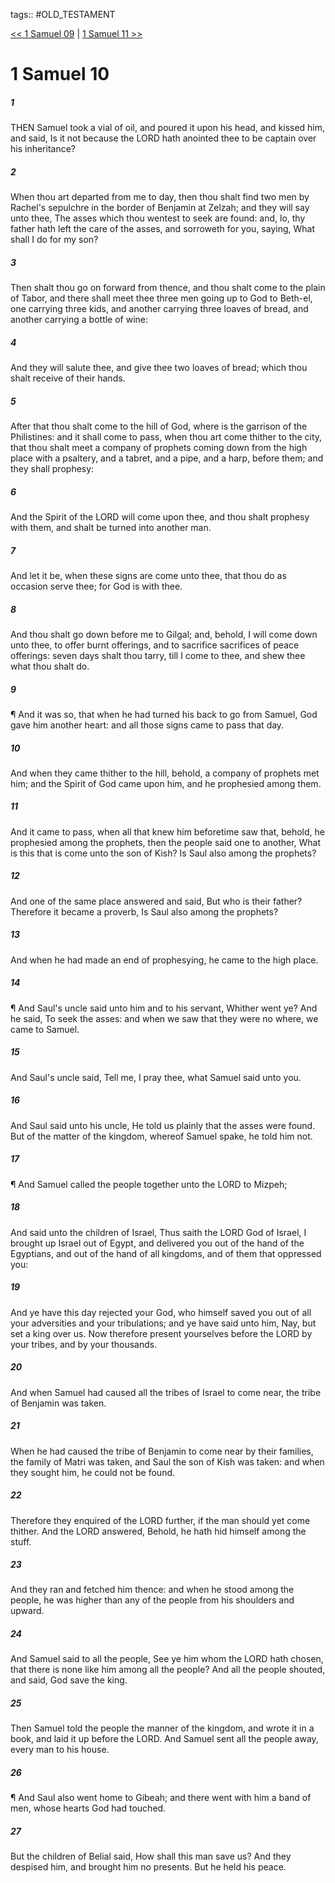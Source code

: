 tags:: #OLD_TESTAMENT

[<< 1 Samuel 09](OLD_TESTAMENT/09_1_Samuel/1_Samuel_09.md) | [1 Samuel 11 >>](OLD_TESTAMENT/09_1_Samuel/1_Samuel_11.md)

# 1 Samuel 10

##### 1

THEN Samuel took a vial of oil, and poured it upon his head, and kissed him, and said, Is it not because the LORD hath anointed thee to be captain over his inheritance?

##### 2

When thou art departed from me to day, then thou shalt find two men by Rachel's sepulchre in the border of Benjamin at Zelzah; and they will say unto thee, The asses which thou wentest to seek are found: and, lo, thy father hath left the care of the asses, and sorroweth for you, saying, What shall I do for my son?

##### 3

Then shalt thou go on forward from thence, and thou shalt come to the plain of Tabor, and there shall meet thee three men going up to God to Beth-el, one carrying three kids, and another carrying three loaves of bread, and another carrying a bottle of wine:

##### 4

And they will salute thee, and give thee two loaves of bread; which thou shalt receive of their hands.

##### 5

After that thou shalt come to the hill of God, where is the garrison of the Philistines: and it shall come to pass, when thou art come thither to the city, that thou shalt meet a company of prophets coming down from the high place with a psaltery, and a tabret, and a pipe, and a harp, before them; and they shall prophesy:

##### 6

And the Spirit of the LORD will come upon thee, and thou shalt prophesy with them, and shalt be turned into another man.

##### 7

And let it be, when these signs are come unto thee, that thou do as occasion serve thee; for God is with thee.

##### 8

And thou shalt go down before me to Gilgal; and, behold, I will come down unto thee, to offer burnt offerings, and to sacrifice sacrifices of peace offerings: seven days shalt thou tarry, till I come to thee, and shew thee what thou shalt do.

##### 9

¶ And it was so, that when he had turned his back to go from Samuel, God gave him another heart: and all those signs came to pass that day.

##### 10

And when they came thither to the hill, behold, a company of prophets met him; and the Spirit of God came upon him, and he prophesied among them.

##### 11

And it came to pass, when all that knew him beforetime saw that, behold, he prophesied among the prophets, then the people said one to another, What is this that is come unto the son of Kish? Is Saul also among the prophets?

##### 12

And one of the same place answered and said, But who is their father? Therefore it became a proverb, Is Saul also among the prophets?

##### 13

And when he had made an end of prophesying, he came to the high place.

##### 14

¶ And Saul's uncle said unto him and to his servant, Whither went ye? And he said, To seek the asses: and when we saw that they were no where, we came to Samuel.

##### 15

And Saul's uncle said, Tell me, I pray thee, what Samuel said unto you.

##### 16

And Saul said unto his uncle, He told us plainly that the asses were found. But of the matter of the kingdom, whereof Samuel spake, he told him not.

##### 17

¶ And Samuel called the people together unto the LORD to Mizpeh;

##### 18

And said unto the children of Israel, Thus saith the LORD God of Israel, I brought up Israel out of Egypt, and delivered you out of the hand of the Egyptians, and out of the hand of all kingdoms, and of them that oppressed you:

##### 19

And ye have this day rejected your God, who himself saved you out of all your adversities and your tribulations; and ye have said unto him, Nay, but set a king over us. Now therefore present yourselves before the LORD by your tribes, and by your thousands.

##### 20

And when Samuel had caused all the tribes of Israel to come near, the tribe of Benjamin was taken.

##### 21

When he had caused the tribe of Benjamin to come near by their families, the family of Matri was taken, and Saul the son of Kish was taken: and when they sought him, he could not be found.

##### 22

Therefore they enquired of the LORD further, if the man should yet come thither. And the LORD answered, Behold, he hath hid himself among the stuff.

##### 23

And they ran and fetched him thence: and when he stood among the people, he was higher than any of the people from his shoulders and upward.

##### 24

And Samuel said to all the people, See ye him whom the LORD hath chosen, that there is none like him among all the people? And all the people shouted, and said, God save the king.

##### 25

Then Samuel told the people the manner of the kingdom, and wrote it in a book, and laid it up before the LORD. And Samuel sent all the people away, every man to his house.

##### 26

¶ And Saul also went home to Gibeah; and there went with him a band of men, whose hearts God had touched.

##### 27

But the children of Belial said, How shall this man save us? And they despised him, and brought him no presents. But he held his peace.
